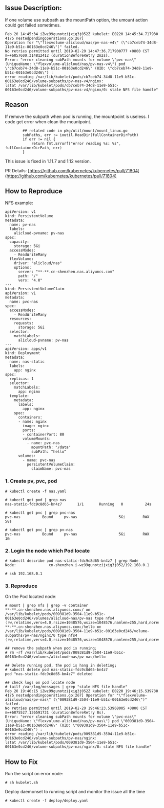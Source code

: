 
## Issue Description:

If one volume use subpath as the mountPath option, the umount action could get failed sometimes.

```
Feb 20 14:45:34 iZwz99gunotzijxig3j052Z kubelet: E0220 14:45:34.717930    4175 nestedpendingoperations.go:267] 
Operation for "\"flexvolume-alicloud/nas/pv-nas-v4\" (\"cb7ceb74-34d8-11e9-b51c-00163e0cd246\")" failed.
No retries permitted until 2019-02-20 14:47:36.717900777 +0800 CST m=+6057600.314812412 (durationBeforeRetry 2m2s). 
Error: "error cleaning subPath mounts for volume \"pvc-nas\" (UniqueName: \"flexvolume-alicloud/nas/pv-nas-v4\") pod
\"cb7ceb74-34d8-11e9-b51c-00163e0cd246\" (UID: \"cb7ceb74-34d8-11e9-b51c-00163e0cd246\") :
error reading /var/lib/kubelet/pods/cb7ceb74-34d8-11e9-b51c-00163e0cd246/volume-subpaths/pv-nas-v4/nginx:
lstat /var/lib/kubelet/pods/cb7ceb74-34d8-11e9-b51c-00163e0cd246/volume-subpaths/pv-nas-v4/nginx/0: stale NFS file handle"
```

## Reason

If remove the subpath when pod is running, the mountpoint is useless. I code get error when clean the mountpoint.

```
		## related code in pkg/util/mount/mount_linux.go
		subPaths, err := ioutil.ReadDir(fullContainerDirPath)
		if err != nil {
			return fmt.Errorf("error reading %s: %s", fullContainerDirPath, err)
		}
```

This issue is fixed in 1.11.7 and 1.12 version.

PR Details: [https://github.com/kubernetes/kubernetes/pull/71804](https://github.com/kubernetes/kubernetes/pull/71804)

## How to Reproduce

NFS example:

```
apiVersion: v1
kind: PersistentVolume
metadata:
  name: pv-nas
  labels:
    alicloud-pvname: pv-nas
spec:
  capacity:
    storage: 5Gi
  accessModes:
    - ReadWriteMany
  flexVolume:
    driver: "alicloud/nas"
    options:
      server: "**-**.cn-shenzhen.nas.aliyuncs.com"
      path: "/"
      vers: "4.0"
---
kind: PersistentVolumeClaim
apiVersion: v1
metadata:
  name: pvc-nas
spec:
  accessModes:
    - ReadWriteMany
  resources:
    requests:
      storage: 5Gi
  selector:
    matchLabels:
      alicloud-pvname: pv-nas
---  
apiVersion: apps/v1
kind: Deployment
metadata:
  name: nas-static
  labels:
    app: nginx
spec:
  replicas: 1
  selector:
    matchLabels:
      app: nginx
  template:
    metadata:
      labels:
        app: nginx
    spec:
      containers:
      - name: nginx
        image: nginx
        ports:
        - containerPort: 80
        volumeMounts:
          - name: pvc-nas
            mountPath: "/data"
            subPath: "hello"
      volumes:
        - name: pvc-nas
          persistentVolumeClaim:
            claimName: pvc-nas
```

### 1. Create pv, pvc, pod

	# kubectl create -f nas.yaml

	# kubectl get pod | grep nas
	nas-static-fdc9c8d65-bn4z7       1/1       Running   0          24s
	
	# kubectl get pvc | grep pvc-nas
	pvc-nas          Bound     pv-nas                   5Gi        RWX                                  58s
	
	# kubectl get pvc | grep pv-nas
	pvc-nas          Bound     pv-nas                   5Gi        RWX                                  1m

### 2. Login the node which Pod locate

	# kubectl describe pod nas-static-fdc9c8d65-bn4z7 | grep Node
	Node:               cn-shenzhen.i-wz99gunotzijxig3j052/192.168.0.1
	
	# ssh 192.168.0.1


### 3. Reproduce

On the Pod located node:

	# mount | grep nfs | grep -v container
	**-**.cn-shenzhen.nas.aliyuncs.com:/ on /var/lib/kubelet/pods/009381d9-3504-11e9-b51c-00163e0cd246/volumes/alicloud~nas/pv-nas type nfs4 (rw,relatime,vers=4.0,rsize=1048576,wsize=1048576,namlen=255,hard,noresvport,proto=tcp,timeo=600,retrans=2,sec=sys,clientaddr=192.168.0.1,local_lock=none,addr=192.168.0.1)
	**-**.cn-shenzhen.nas.aliyuncs.com:/hello on /var/lib/kubelet/pods/009381d9-3504-11e9-b51c-00163e0cd246/volume-subpaths/pv-nas/nginx/0 type nfs4 (rw,relatime,vers=4.0,rsize=1048576,wsize=1048576,namlen=255,hard,noresvport,proto=tcp,timeo=600,retrans=2,sec=sys,clientaddr=192.168.0.1,local_lock=none,addr=192.168.0.1)
	
	## remove the subpath when pod is running;
	# rm -rf /var/lib/kubelet/pods/009381d9-3504-11e9-b51c-00163e0cd246/volumes/alicloud~nas/pv-nas/hello

	## Delete running pod, the pod is hang in deleting;
	# kubectl delete pod nas-static-fdc9c8d65-bn4z7
	pod "nas-static-fdc9c8d65-bn4z7" deleted

	## check logs on pod locate node
	# tailf /var/log/messages | grep "stale NFS file handle"
	Feb 20 19:46:15 iZwz99gunotzijxig3j052Z kubelet: E0220 19:46:15.539730    4175 nestedpendingoperations.go:267] Operation for "\"flexvolume-alicloud/nas/pv-nas\" (\"009381d9-3504-11e9-b51c-00163e0cd246\")" failed. 
	No retries permitted until 2019-02-20 19:46:23.53968005 +0800 CST m=+6075527.136591731 (durationBeforeRetry 8s). 
	Error: "error cleaning subPath mounts for volume \"pvc-nas\" (UniqueName: \"flexvolume-alicloud/nas/pv-nas\") pod \"009381d9-3504-11e9-b51c-00163e0cd246\" (UID: \"009381d9-3504-11e9-b51c-00163e0cd246\") : 
	error reading /var/lib/kubelet/pods/009381d9-3504-11e9-b51c-00163e0cd246/volume-subpaths/pv-nas/nginx: 
	lstat /var/lib/kubelet/pods/009381d9-3504-11e9-b51c-00163e0cd246/volume-subpaths/pv-nas/nginx/0: stale NFS file handle"


## How to Fix

Run the script on error node:

	# sh kubelet.sh

Deploy daemonset to running script and monitor the issue all the time

    # kubectl create -f deploy/deploy.yaml

